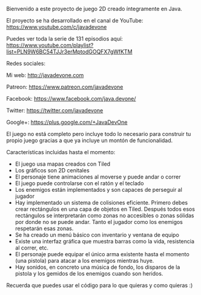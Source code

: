 Bienvenido a este proyecto de juego 2D creado íntegramente en Java.

El proyecto se ha desarrollado en el canal de YouTube: https://www.youtube.com/c/javadevone

Puedes ver toda la serie de 131 episodios aquí: https://www.youtube.com/playlist?list=PLN9W6BC54TJJr3erMptodGOQFX7gWfKTM

Redes sociales:

Mi web: http://javadevone.com

Patreon: https://www.patreon.com/javadevone

Facebook: https://www.facebook.com/java.devone/

Twitter: https://twitter.com/javadevone

Google+: https://plus.google.com/+JavaDevOne


El juego no está completo pero incluye todo lo necesario para construir tu propio juego gracias a que ya incluye
un montón de funcionalidad.

Características incluidas hasta el momento:
- El juego usa mapas creados con Tiled
- Los gráficos son 2D cenitales
- El personaje tiene animaciones al moverse y puede andar o correr
- El juego puede controlarse con el ratón y el teclado
- Los enemigos están implementados y son capaces de perseguir al jugador
- Hay implementado un sistema de colisiones eficiente. Primero debes crear rectángulos en una capa de objetos en Tiled.
Después todos esos rectángulos se interpretarán como zonas no accesibles o zonas sólidas por donde no se puede andar.
Tanto el jugador como los enemigos respetarán esas zonas.
- Se ha creado un menú básico con inventario y ventana de equipo
- Existe una interfaz gráfica que muestra barras como la vida, resistencia al correr, etc.
- El personaje puede equipar el único arma existente hasta el momento (una pistola) para atacar a los enemigos mientras huye.
- Hay sonidos, en concreto una música de fondo, los disparos de la pistola y los gemidos de los enemigos cuando son heridos.

Recuerda que puedes usar el código para lo que quieras y como quieras :)
